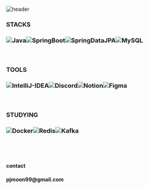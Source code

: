 ![header](https://capsule-render.vercel.app/api?type=transparent&color=auto&height=300&section=header&text=H%20E%20L%20L%20O&fontSize=80&color=B897FF)


<h3>STACKS<h3/>
<!-- MAIN STACKS -->
<p justify-content: flex-start; style='display: flex;'>
  <!-- JAVA -->
  <img alt="Java" src ="https://img.shields.io/badge/Java-000000.svg?&style=for-the-badge"/>
  <!-- SPRING BOOT -->
  <img alt="SpringBoot" src ="https://img.shields.io/badge/springboot-6DB33F.svg?&style=for-the-badge&logo=springboot&logoColor=white"/>
  <!-- SPRING DATA JPA -->
  <img alt="SpringDataJPA" src ="https://img.shields.io/badge/Spring Data JPA-6DB33F.svg?&style=for-the-badge&logo=hibernate&logoColor=white"/>
  <!-- MYSQL -->
  <img alt="MySQL" src ="https://img.shields.io/badge/mysql-4479A1.svg?&style=for-the-badge&logo=mysql&logoColor=white"/>
</p>

<br>

<h3>TOOLS<h3/>
<!-- TOOLS -->
<p justify-content: flex-start; style='display: flex;'>
  <!-- INTELLIJ -->
  <img alt="IntelliJ-IDEA" src ="https://img.shields.io/badge/intellijidea-000000.svg?&style=for-the-badge&logo=intellijidea&logoColor=white"/>
  <!-- DISCORD -->
  <img alt="Discord" src ="https://img.shields.io/badge/discord-5865F2.svg?&style=for-the-badge&logo=discord&logoColor=white"/>
  <!-- NOTION -->
  <img alt="Notion" src ="https://img.shields.io/badge/notion-000000.svg?&style=for-the-badge&logo=notion&logoColor=white"/>
  <!-- FIGMA -->
  <img alt="Figma" src ="https://img.shields.io/badge/figma-F24E1E.svg?&style=for-the-badge&logo=figma&logoColor=white"/>
</p>

<br>
  
<h3>STUDYING<h3/>
<!-- STUDYING STACKS -->
<p justify-content: flex-start; style='display: flex;'>
  <!-- INTELLIJ -->
  <img alt="Docker" src ="https://img.shields.io/badge/docker-2496ED.svg?&style=for-the-badge&logo=docker&logoColor=white"/>
  <!-- REDIS -->
  <img alt="Redis" src="https://img.shields.io/badge/redis-FF4438.svg?&style=for-the-badge"/>
  <!-- KAFKA -->
  <img alt="Kafka" src ="https://img.shields.io/badge/kafka-231F20.svg?&style=for-the-badge&logo=apachekafka&logoColor=white"/>
</p>

<br>

<!-- GITHUB STATS -->
<!-- ![STATS](https://github-readme-stats.vercel.app/api?username=onePackPerDay&show_icons=true&theme=graywhite) -->


<br>

<h4>contact<h4/>
pjmoon99@gmail.com




